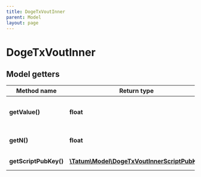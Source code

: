 ```yaml
---
title: DogeTxVoutInner
parent: Model
layout: page
---
```


# DogeTxVoutInner

## Model getters

Method name | Return type | Description | Notes
------------ | ------------- | ------------- | -------------
**getValue()** | **float** | Amount of UTXO in 1/1000000 DOGE. | ex.: `1000` [optional]
**getN()** | **float** | Transaction index of the output. | ex.: `1` [optional]
**getScriptPubKey()** | [**\Tatum\Model\DogeTxVoutInnerScriptPubKey**](../DogeTxVoutInnerScriptPubKey) |  | ex.: `null` [optional]

